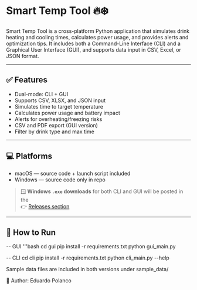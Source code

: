 # Smart Temp Tool 🔥❄️

Smart Temp Tool is a cross-platform Python application that simulates drink heating and cooling times, calculates power usage, and provides alerts and optimization tips. It includes both a Command-Line Interface (CLI) and a Graphical User Interface (GUI), and supports data input in CSV, Excel, or JSON format.

---

## ✅ Features

- Dual-mode: CLI + GUI
- Supports CSV, XLSX, and JSON input
- Simulates time to target temperature
- Calculates power usage and battery impact
- Alerts for overheating/freezing risks
- CSV and PDF export (GUI version)
- Filter by drink type and max time

---

## 💻 Platforms

- macOS — source code + launch script included  
- Windows — source code only in repo

> 🪟 **Windows `.exe` downloads** for both CLI and GUI will be posted in the  
👉 [Releases section](https://github.com/EduardoPolanco/Smart-Temp-Tool/releases)

---

## 🚀 How to Run

-- GUI
'''bash
cd gui
pip install -r requirements.txt
python gui_main.py

-- CLI
cd cli
pip install -r requirements.txt
python cli_main.py --help

Sample data files are included in both versions under sample_data/

👤 Author:
Eduardo Polanco
